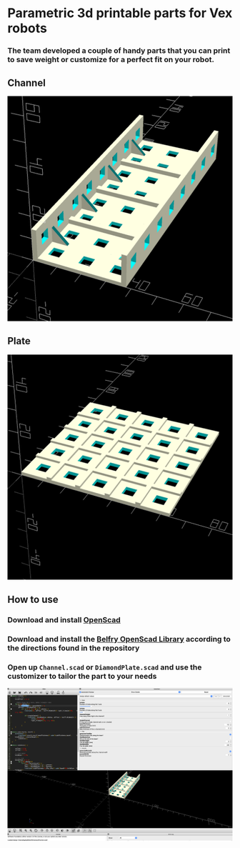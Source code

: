 
# Parametric 3d printable parts for Vex robots 

### The team developed a couple of handy parts that you can print to save weight or customize for a perfect fit on your robot.

## Channel



![Channel](images/channel.png)

## Plate

![Plate](images/plate.png)

## How to use

### Download and install [OpenScad](https://openscad.org/)

### Download and install the [Belfry OpenScad Library](https://github.com/revarbat/BOSL) according to the directions found in the repository

### Open up `Channel.scad` or `DiamondPlate.scad` and use the customizer to tailor the part to your needs

![Plate](images/customizer.png)